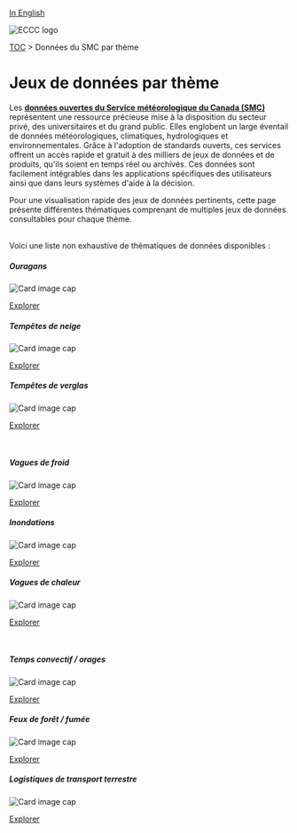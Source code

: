 [In English](readme_en.md)

![ECCC logo](../img_eccc-logo.png)

[TOC](../readme_fr.md) > Données du SMC par thème

# Jeux de données par thème

Les **[données ouvertes du Service météorologique du Canada (SMC)](../msc-data/readme_fr.md)** représentent une ressource précieuse mise à la disposition du secteur privé, des universitaires et du grand public. Elles englobent un large éventail de données météorologiques, climatiques, hydrologiques et environnementales. Grâce à l'adoption de standards ouverts, ces services offrent un accès rapide et gratuit à des milliers de jeux de données et de produits, qu'ils soient en temps réel ou archivés. Ces données sont facilement intégrables dans les applications spécifiques des utilisateurs ainsi que dans leurs systèmes d'aide à la décision.

Pour une visualisation rapide des jeux de données pertinents, cette page présente différentes thématiques comprenant de multiples jeux de données consultables pour chaque thème.
</br></br>

Voici une liste non exhaustive de thématiques de données disponibles :

<link rel="stylesheet" href="../../css/weather-icons-master/css/weather-icons.min.css">
<div class="card-deck">
  <div class="card mb-3 text-center" style="border-radius: 15px;">
    <div class="card-header bg-light" style="border-top-left-radius: 15px; border-top-right-radius: 15px;"><h5>Ouragans</h5><i class="wi wi-hurricane" style="font-size: 30px;"></i></div>
    <div class="card-body">
      <img class="card-img-top" src="https://collaboration.cmc.ec.gc.ca/cmc/cmos/public_doc/msc-data-themes/hurricane.jpg" alt="Card image cap">
      <p class="card-text"><a href="../hurricanes_fr" class="btn btn-primary">Explorer</a>
    </div>
  </div>
  <div class="card mb-3 text-center" style="border-radius: 15px;">
    <div class="card-header bg-light" style="border-top-left-radius: 15px; border-top-right-radius: 15px;"><h5>Tempêtes de neige</h5><i class="wi wi-snow-wind" style="font-size: 30px;"></i></div>
    <div class="card-body">
      <img class="card-img-top" src="https://collaboration.cmc.ec.gc.ca/cmc/cmos/public_doc/msc-data-themes/snowstorms.jpg" alt="Card image cap">
      <p class="card-text"><a href="../snowstorms_fr" class="btn btn-primary">Explorer</a>
    </div>
  </div>
  <div class="card mb-3 text-center" style="border-radius: 15px;">
    <div class="card-header bg-light" style="border-top-left-radius: 15px; border-top-right-radius: 15px;"><h5>Tempêtes de verglas</h5><i class="wi wi-rain-mix" style="font-size: 30px;"></i></div>
    <div class="card-body">
      <img class="card-img-top" src="https://collaboration.cmc.ec.gc.ca/cmc/cmos/public_doc/msc-data-themes/ice_storms.JPG" alt="Card image cap">
      <p class="card-text"><a href="../ice_storms_fr" class="btn btn-primary">Explorer</a>
    </div>
  </div>
</div>
</br>

<div class="card-deck">
  <div class="card mb-3 text-center" style="border-radius: 15px;">
    <div class="card-header bg-light" style="border-top-left-radius: 15px; border-top-right-radius: 15px;"><h5>Vagues de froid</h5><i class="wi wi-snowflake-cold" style="font-size: 30px;"></i></div>
    <div class="card-body">
      <img class="card-img-top" src="https://collaboration.cmc.ec.gc.ca/cmc/cmos/public_doc/msc-data-themes/cold_spells.jpg" alt="Card image cap">
      <p class="card-text"><a href="../cold_spells_fr" class="btn btn-primary">Explorer</a>
    </div>
  </div>
  <div class="card mb-3 text-center" style="border-radius: 15px;">
    <div class="card-header bg-light" style="border-top-left-radius: 15px; border-top-right-radius: 15px;"><h5>Inondations</h5><i class="wi wi-flood" style="font-size: 30px;"></i></div>
    <div class="card-body">
      <img class="card-img-top" src="https://collaboration.cmc.ec.gc.ca/cmc/cmos/public_doc/msc-data-themes/floods.jpg" alt="Card image cap">
      <p class="card-text"><a href="../floods_fr" class="btn btn-primary">Explorer</a>
    </div>
  </div>
  <div class="card mb-3 text-center" style="border-radius: 15px;">
    <div class="card-header bg-light" style="border-top-left-radius: 15px; border-top-right-radius: 15px;"><h5>Vagues de chaleur</h5><i class="wi wi-hot" style="font-size: 30px;"></i></div>
    <div class="card-body">
      <img class="card-img-top" src="https://collaboration.cmc.ec.gc.ca/cmc/cmos/public_doc/msc-data-themes/drought.jpg" alt="Card image cap">
      <p class="card-text"><a href="../drought_fr" class="btn btn-primary">Explorer</a>
    </div>
  </div>
</div>
</br>

<div class="card-deck">
  <div class="card mb-3 text-center" style="border-radius: 15px;">
    <div class="card-header bg-light" style="border-top-left-radius: 15px; border-top-right-radius: 15px;"><h5>Temps convectif / orages</h5><i class="wi wi-lightning" style="font-size: 30px;"></i></div>
    <div class="card-body">
      <img class="card-img-top" src="https://collaboration.cmc.ec.gc.ca/cmc/cmos/public_doc/msc-data-themes/thunderstorms.jpg" alt="Card image cap">
      <p class="card-text"><a href="../thunderstorms_fr" class="btn btn-primary">Explorer</a>
    </div>
  </div>
  <div class="card mb-3 text-center" style="border-radius: 15px;">
    <div class="card-header bg-light" style="border-top-left-radius: 15px; border-top-right-radius: 15px;"><h5>Feux de forêt / fumée</h5><i class="wi wi-fire" style="font-size: 30px;"></i></div>
    <div class="card-body">
      <img class="card-img-top" src="https://collaboration.cmc.ec.gc.ca/cmc/cmos/public_doc/msc-data-themes/wildfires.jpg" alt="Card image cap">
      </br>
      <p class="card-text"><a href="../wildfires_fr" class="btn btn-primary">Explorer</a>
    </div>
  </div>
  <div class="card mb-3 text-center" style="border-radius: 15px;">
    <div class="card-header bg-light" style="border-top-left-radius: 15px; border-top-right-radius: 15px;"><h5>Logistiques de transport terrestre</h5><i class="wi wi-train" style="font-size: 30px;"></i></div>
    <div class="card-body">
      <img class="card-img-top" src="https://collaboration.cmc.ec.gc.ca/cmc/cmos/public_doc/msc-data-themes/ground-transportation_logistics.jpg" alt="Card image cap">
      </br>
      <p class="card-text"><a href="../transportation_logistics_fr" class="btn btn-primary">Explorer</a>
    </div>
  </div>
</div>
